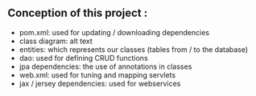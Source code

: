 Conception of this project :
---
- pom.xml: used for updating / downloading dependencies
- class diagram: alt text
- entities: which represents our classes (tables from / to the database)
- dao: used for defining CRUD functions
- jpa dependencies: the use of annotations in classes
- web.xml: used for tuning and mapping servlets
- jax / jersey dependencies: used for webservices
